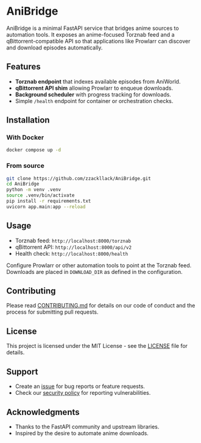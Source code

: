 # AniBridge

AniBridge is a minimal FastAPI service that bridges anime sources to automation tools. It exposes
an anime-focused Torznab feed and a qBittorrent-compatible API so that applications like
Prowlarr can discover and download episodes automatically.

## Features

- **Torznab endpoint** that indexes available episodes from AniWorld.
- **qBittorrent API shim** allowing Prowlarr to enqueue downloads.
- **Background scheduler** with progress tracking for downloads.
- Simple `/health` endpoint for container or orchestration checks.

## Installation

### With Docker

```bash
docker compose up -d
```

### From source

```bash
git clone https://github.com/zzackllack/AniBridge.git
cd AniBridge
python -m venv .venv
source .venv/bin/activate
pip install -r requirements.txt
uvicorn app.main:app --reload
```

## Usage

- Torznab feed: `http://localhost:8000/torznab`
- qBittorrent API: `http://localhost:8000/api/v2`
- Health check: `http://localhost:8000/health`

Configure Prowlarr or other automation tools to point at the Torznab feed. Downloads are placed in
`DOWNLOAD_DIR` as defined in the configuration.

## Contributing

Please read [CONTRIBUTING.md](CONTRIBUTING.md) for details on our code of conduct and the process
for submitting pull requests.

## License

This project is licensed under the MIT License - see the [LICENSE](LICENSE) file for details.

## Support

- Create an [issue](../../issues) for bug reports or feature requests.
- Check our [security policy](SECURITY.md) for reporting vulnerabilities.

## Acknowledgments

- Thanks to the FastAPI community and upstream libraries.
- Inspired by the desire to automate anime downloads.

